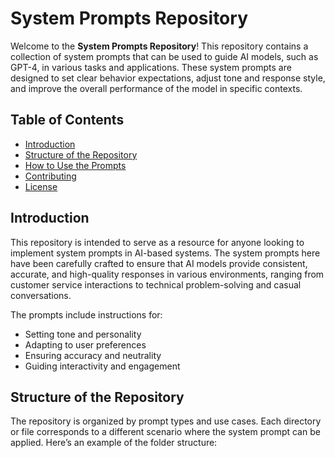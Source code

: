 # System Prompts Repository

Welcome to the **System Prompts Repository**! This repository contains a collection of system prompts that can be used to guide AI models, such as GPT-4, in various tasks and applications. These system prompts are designed to set clear behavior expectations, adjust tone and response style, and improve the overall performance of the model in specific contexts.

## Table of Contents

- [Introduction](#introduction)
- [Structure of the Repository](#structure-of-the-repository)
- [How to Use the Prompts](#how-to-use-the-prompts)
- [Contributing](#contributing)
- [License](#license)

## Introduction

This repository is intended to serve as a resource for anyone looking to implement system prompts in AI-based systems. The system prompts here have been carefully crafted to ensure that AI models provide consistent, accurate, and high-quality responses in various environments, ranging from customer service interactions to technical problem-solving and casual conversations.

The prompts include instructions for:

- Setting tone and personality
- Adapting to user preferences
- Ensuring accuracy and neutrality
- Guiding interactivity and engagement

## Structure of the Repository

The repository is organized by prompt types and use cases. Each directory or file corresponds to a different scenario where the system prompt can be applied. Here’s an example of the folder structure:
